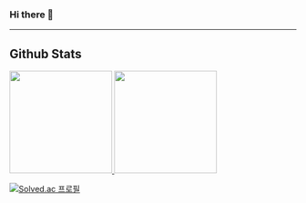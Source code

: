 ### Hi there 👋
---
## Github Stats  

<!--  original code. [ ](https://github.com/anuraghazra/github-readme-stats#deploy-on-your-own-vercel-instance) -->

<!-- [![junhoKim-iib's GitHub stats](https://github-readme-stats.vercel.app/api?username=junhoKim-iib&count_private=true&theme=transparent)](https://github.com/junhoKim-iib/github-readme-stats)
[![Top Langs](https://github-readme-stats.vercel.app/api/top-langs/?username=junhoKim-iib&layout=compact)](https://github.com/junhoKim-iib/github-readme-stats)

 -->


<a href="https://github.com/junhoKim-iib/github-readme-stats">
  <img height="180em" src="https://github-readme-stats.vercel.app/api?username=junhoKim-iib&count_private=true&theme=transparent" />
</a>
<a href="https://github.com/junhoKim-iib/github-readme-stats">
  <img height="180em" src="https://github-readme-stats.vercel.app/api/top-langs/?username=junhoKim-iib&layout=compact" />
</a>

[![Solved.ac
프로필](http://mazassumnida.wtf/api/mini/generate_badge?boj=deeptoo2)](https://solved.ac/deeptoo2)
<!--
**junhoKim-iib/junhoKim-iib** is a ✨ _special_ ✨ repository because its `README.md` (this file) appears on your GitHub profile.

Here are some ideas to get you started:

- 🔭 I’m currently working on ...
- 🌱 I’m currently learning ...
- 👯 I’m looking to collaborate on ...
- 🤔 I’m looking for help with ...
- 💬 Ask me about ...
- 📫 How to reach me: ...
- 😄 Pronouns: ...
- ⚡ Fun fact: ...
-->

